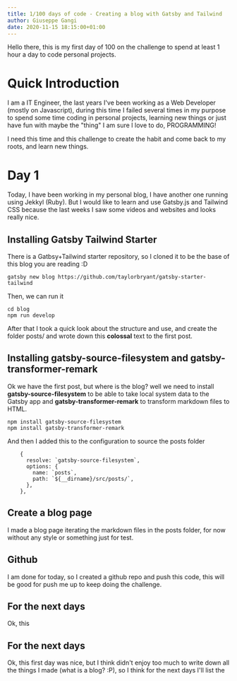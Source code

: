 ```yaml
---
title: 1/100 days of code - Creating a blog with Gatsby and Tailwind
author: Giuseppe Gangi
date: 2020-11-15 18:15:00+01:00
---
```


Hello there, this is my first day of 100 on the challenge to spend at least 1 hour a day to code personal projects.

# Quick Introduction

I am a IT Engineer, the last years I've been working as a Web Developer (mostly on Javascript), during this time I failed several times in my purpose to spend some time coding in personal projects, learning new things or just have fun with maybe the "thing" I am sure I love to do, PROGRAMMING!

I need this time and this challenge to create the habit and come back to my roots, and learn new things.

# Day 1 

Today, I have been working in my personal blog, I have another one running using Jekkyl (Ruby). But I would like to learn and use Gatsby.js and Tailwind CSS because the last weeks I saw some videos and websites and looks really nice.


## Installing Gatsby Tailwind Starter

There is a Gatbsy+Tailwind starter repository, so I cloned it to be the base of this blog you are reading :D 

```
gatsby new blog https://github.com/taylorbryant/gatsby-starter-tailwind

```

Then, we can run it 

```
cd blog
npm run develop

```

After that I took a quick look about the structure and use, and create the folder posts/ and wrote down this **colossal** text to the first post.



## Installing gatsby-source-filesystem and gatsby-transformer-remark

Ok we have the first post, but where is the blog? well we need to install **gatsby-source-filesystem** to be able to take local system data to the Gatsby app and **gatsby-transformer-remark** to transform markdown files to HTML.

``` 
npm install gatsby-source-filesystem
npm install gatsby-transformer-remark

```

And then I added this to the configuration to source the posts folder

``` 
    {
      resolve: `gatsby-source-filesystem`,
      options: {
        name: `posts`,
        path: `${__dirname}/src/posts/`,
      },
    },
```

## Create a blog page

I made a blog page iterating the markdown files in the posts folder, for now without any style or something just for test.

## Github 

I am done for today, so I created a github repo and push this code, this will be good for push me up to keep doing the challenge.

## For the next days

Ok, this 





## For the next days

Ok, this first day was nice, but I think didn't enjoy too much to write down all the things I made (what is a blog? :P), so I think for the next days I'll list the 




